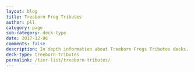 ```yaml
---
layout: blog
title: Treeborn Frog Tributes
author: pll
category: page
sub-category: deck-type
date: 2017-12-06
comments: false
description: In depth information about Treeborn Frogs Tributes decks.
deck-type: treeborn-tributes
permalink: /tier-list/treeborn-tributes/ 
---
```








